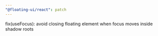 ```yaml
---
"@floating-ui/react": patch
---
```


fix(useFocus): avoid closing floating element when focus moves inside shadow roots
